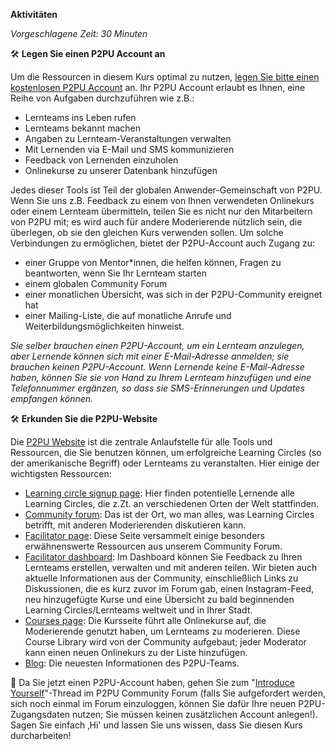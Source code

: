 **Aktivitäten**

_Vorgeschlagene Zeit: 30 Minuten_

🛠️ **Legen Sie einen P2PU Account an**

Um die Ressourcen in diesem Kurs optimal zu nutzen, [legen Sie bitte einen kostenlosen P2PU Account](https://learningcircles.p2pu.org/en/accounts/register/?next=/en/login_redirect/) an. Ihr P2PU Account erlaubt es Ihnen, eine Reihe von Aufgaben durchzuführen wie z.B.:

- Lernteams ins Leben rufen
- Lernteams bekannt machen
- Angaben zu Lernteam-Veranstaltungen verwalten
- Mit Lernenden via E-Mail und SMS kommunizieren
- Feedback von Lernenden einzuholen
- Onlinekurse zu unserer Datenbank hinzufügen

Jedes dieser Tools ist Teil der globalen Anwender-Gemeinschaft von P2PU. Wenn Sie uns z.B. Feedback zu einem von Ihnen verwendeten Onlinekurs oder einem Lernteam übermitteln, teilen Sie es nicht nur den Mitarbeitern von P2PU mit; es wird auch für andere Moderierende nützlich sein, die überlegen, ob sie den gleichen Kurs verwenden sollen. Um solche Verbindungen zu ermöglichen, bietet der P2PU-Account auch Zugang zu:

- einer Gruppe von Mentor\*innen, die helfen können, Fragen zu beantworten, wenn Sie Ihr Lernteam starten
- einem globalen Community Forum
- einer monatlichen Übersicht, was sich in der P2PU-Community ereignet hat
- einer Mailing-Liste, die auf monatliche Anrufe und Weiterbildungsmöglichkeiten hinweist.

_Sie selber brauchen einen P2PU-Account, um ein Lernteam anzulegen, aber Lernende können sich mit einer E-Mail-Adresse anmelden; sie brauchen keinen P2PU-Account. Wenn Lernende keine E-Mail-Adresse haben, können Sie sie von Hand zu Ihrem Lernteam hinzufügen und eine Telefonnummer ergänzen, so dass sie SMS-Erinnerungen und Updates empfangen können._

🛠️ **Erkunden Sie die P2PU-Website**

Die [P2PU Website](https://www.p2pu.org/en/) ist die zentrale Anlaufstelle für alle Tools und Ressourcen, die Sie benutzen können, um erfolgreiche Learning Circles (so der amerikanische Begriff) oder Lernteams zu veranstalten. Hier einige der wichtigsten Ressourcen:

- [Learning circle signup page](http://p2pu.org/learning-circles): Hier finden potentielle Lernende alle Learning Circles, die z.Zt. an verschiedenen Orten der Welt stattfinden.
- [Community forum](https://community.p2pu.org/c/communities/p2pu-deutsch/71): Das ist der Ort, wo man alles, was Learning Circles betrifft, mit anderen Moderierenden diskutieren kann.
- [Facilitator page](https://docs.p2pu.org/): Diese Seite versammelt einige besonders erwähnenswerte Ressourcen aus unserem Community Forum.
- [Facilitator dashboard](https://learningcircles.p2pu.org/): Im Dashboard können Sie Feedback zu Ihren Lernteams erstellen, verwalten und mit anderen teilen. Wir bieten auch aktuelle Informationen aus der Community, einschließlich Links zu Diskussionen, die es kurz zuvor im Forum gab, einen Instagram-Feed, neu hinzugefügte Kurse und eine Übersicht zu bald beginnenden Learning Circles/Lernteams weltweit und in Ihrer Stadt.
- [Courses page](https://www.p2pu.org/learning-resources/): Die Kursseite führt alle Onlinekurse auf, die Moderierende genutzt haben, um Lernteams zu moderieren. Diese Course Library wird von der Community aufgebaut; jeder Moderator kann einen neuen Onlinekurs zu der Liste hinzufügen.
- [Blog](https://info.p2pu.org/): Die neuesten Informationen des P2PU-Teams.

🧶 Da Sie jetzt einen P2PU-Account haben, gehen Sie zum &quot;[Introduce Yourself](https://community.p2pu.org/t/introduce-yourself/1571/269)&quot;-Thread im P2PU Community Forum (falls Sie aufgefordert werden, sich noch einmal im Forum einzuloggen, können Sie dafür Ihre neuen P2PU-Zugangsdaten nutzen; Sie müssen keinen zusätzlichen Account anlegen!). Sagen Sie einfach ‚Hi&#39; und lassen Sie uns wissen, dass Sie diesen Kurs durcharbeiten!

